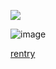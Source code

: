 ![](https://komarev.com/ghpvc/?username=toughloving&color=ff69b4)

![image](https://github.com/user-attachments/assets/fe43a99d-7c29-43f5-9abd-8fb51163ac35)


[rentry](https://rentry.co/spiralsands)

<!---
toughloving/toughloving is a ✨ special ✨ repository because its `README.md` (this file) appears on your GitHub profile.
You can click the Preview link to take a look at your changes.
--->

